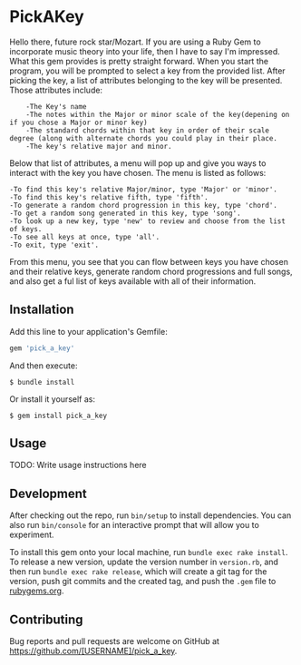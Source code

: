 # PickAKey

Hello there, future rock star/Mozart. If you are using a Ruby Gem to incorporate music theory into your life, then I have to say I'm impressed. What this gem provides is pretty straight forward. When you start the program, you will be prompted to select a key from the provided list. After picking the key, a list of attributes belonging to the key will be presented. Those attributes include:
```
    -The Key's name
    -The notes within the Major or minor scale of the key(depening on if you chose a Major or minor key)
    -The standard chords within that key in order of their scale degree (along with alternate chords you could play in their place.
    -The key's relative major and minor.
```
    
Below that list of attributes, a menu will pop up and give you ways to interact with the key you have chosen. The menu is listed as follows:

    -To find this key's relative Major/minor, type 'Major' or 'minor'.
    -To find this key's relative fifth, type 'fifth'.
    -To generate a random chord progression in this key, type 'chord'.
    -To get a random song generated in this key, type 'song'.
    -To look up a new key, type 'new' to review and choose from the list of keys.
    -To see all keys at once, type 'all'.
    -To exit, type 'exit'.
    
From this menu, you see that you can flow between keys you have chosen and their relative keys, generate random chord progressions and full songs, and also get a ful list of keys available with all of their information.

## Installation

Add this line to your application's Gemfile:

```ruby
gem 'pick_a_key'
```

And then execute:

    $ bundle install

Or install it yourself as:

    $ gem install pick_a_key

## Usage

TODO: Write usage instructions here

## Development

After checking out the repo, run `bin/setup` to install dependencies. You can also run `bin/console` for an interactive prompt that will allow you to experiment.

To install this gem onto your local machine, run `bundle exec rake install`. To release a new version, update the version number in `version.rb`, and then run `bundle exec rake release`, which will create a git tag for the version, push git commits and the created tag, and push the `.gem` file to [rubygems.org](https://rubygems.org).

## Contributing

Bug reports and pull requests are welcome on GitHub at https://github.com/[USERNAME]/pick_a_key.

